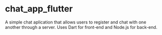 # chat_app_flutter
A simple chat aplication that allows users to register and chat with one another through a server. Uses Dart for front-end and Node.js for back-end.
